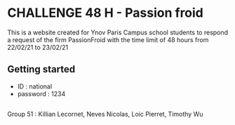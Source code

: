 # CHALLENGE 48 H - Passion froid


This is a website created for Ynov Paris Campus school students to respond a request of the firm PassionFroid with the time limit of 48 hours from 22/02/21 to 23/02/21
## Getting started 
 - ID : national
 - password : 1234
##



Group 51 :
Killian Lecornet, Neves Nicolas, Loic Pierret, Timothy Wu
